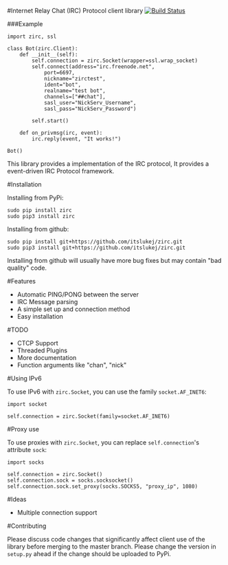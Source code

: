 #Internet Relay Chat (IRC) Protocol client library [![Build Status](https://travis-ci.org/itslukej/zirc.svg?branch=master)](https://travis-ci.org/itslukej/zirc)

###Example
```
import zirc, ssl

class Bot(zirc.Client):
    def __init__(self):
        self.connection = zirc.Socket(wrapper=ssl.wrap_socket)
        self.connect(address="irc.freenode.net", 
            port=6697,
            nickname="zirctest",
            ident="bot",
            realname="test bot",
            channels=["##chat"],
            sasl_user="NickServ_Username",
            sasl_pass="NickServ_Password")
        
        self.start()
        
    def on_privmsg(irc, event):
        irc.reply(event, "It works!")

Bot()
```

This library provides a implementation of the IRC protocol, It provides a event-driven IRC Protocol framework.

#Installation

Installing from PyPi:

```
sudo pip install zirc
sudo pip3 install zirc
```

Installing from github:

```
sudo pip install git+https://github.com/itslukej/zirc.git
sudo pip3 install git+https://github.com/itslukej/zirc.git
```

Installing from github will usually have more bug fixes but may contain "bad quality" code.

#Features

- Automatic PING/PONG between the server
- IRC Message parsing
- A simple set up and connection method
- Easy installation

#TODO

- CTCP Support
- Threaded Plugins
- More documentation
- Function arguments like "chan", "nick"


#Using IPv6

To use IPv6 with `zirc.Socket`, you can use the family `socket.AF_INET6`:

```
import socket

self.connection = zirc.Socket(family=socket.AF_INET6)
```

#Proxy use

To use proxies with `zirc.Socket`, you can replace `self.connection`'s attribute `sock`:

```
import socks

self.connection = zirc.Socket()
self.connection.sock = socks.socksocket()
self.connection.sock.set_proxy(socks.SOCKS5, "proxy_ip", 1080)
```


#Ideas

- Multiple connection support

#Contributing

Please discuss code changes that significantly affect client use of the library before merging to the master branch. Please change the version in `setup.py` ahead if the change should be uploaded to PyPi.
